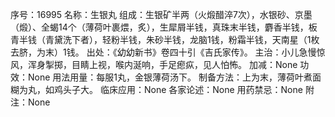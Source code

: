 序号：16995
名称：生银丸
组成：生银矿半两（火煅醋淬7次），水银砂、京墨（煅）、全蝎14个（薄荷叶裹煨，炙），生犀屑半钱，真珠末半钱，麝香半钱，板青半钱（青黛洗下者），轻粉半钱，朱砂半钱，龙脑1钱，粉霜半钱，天南星（1枚去脐，为末）1钱。
出处：《幼幼新书》卷四十引《吉氏家传》。
主治：小儿急慢惊风，浑身掣掷，目睛上视，喉内涎响，手足瘛疭，见人怕怖。
加减：None
功效：None
用法用量：每服1丸，金银薄荷汤下。
制备方法：上为末，薄荷叶煮面糊为丸，如鸡头子大。
临床应用：None
各家论述：None
用药禁忌：None
附注：None
